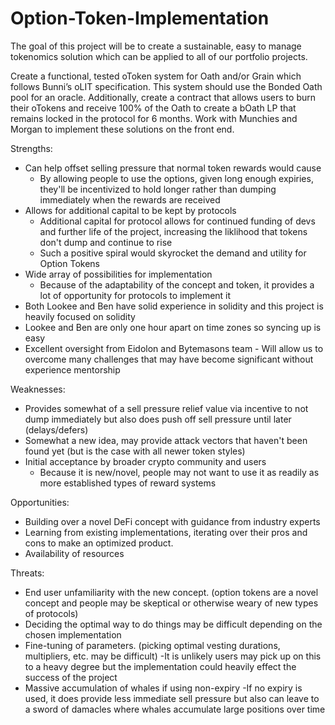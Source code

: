 # Option-Token-Implementation

The goal of this project will be to create a sustainable, easy to manage tokenomics solution which can be applied to all of our portfolio projects.

Create a functional, tested oToken system for Oath and/or Grain which follows Bunni’s oLIT specification. This system should use the Bonded Oath pool for an oracle. Additionally, create a contract that allows users to burn their oTokens and receive 100% of the Oath to create a bOath LP that remains locked in the protocol for 6 months. Work with Munchies and Morgan to implement these solutions on the front end.

Strengths:
- Can help offset selling pressure that normal token rewards would cause
    - By allowing people to use the options, given long enough expiries, they'll be incentivized to hold longer rather than dumping immediately when the rewards are received 
- Allows for additional capital to be kept by protocols
    - Additional capital for protocol allows for continued funding of devs and further life of the project, increasing the liklihood that tokens don't dump and continue to rise
    - Such a positive spiral would skyrocket the demand and utility for Option Tokens
- Wide array of possibilities for implementation
    - Because of the adaptability of the concept and token, it provides a lot of opportunity for protocols to implement it
- Both Lookee and Ben have solid experience in solidity and this project is heavily focused on solidity
- Lookee and Ben are only one hour apart on time zones so syncing up is easy
- Excellent oversight from Eidolon and Bytemasons team
      - Will allow us to overcome many challenges that may have become significant without experience mentorship


Weaknesses:
- Provides somewhat of a sell pressure relief value via incentive to not dump immediately but also does push off sell pressure until later (delays/defers)
- Somewhat a new idea, may provide attack vectors that haven't been found yet (but is the case with all newer token styles)
- Initial acceptance by broader crypto community and users
    - Because it is new/novel, people may not want to use it as readily as more established types of reward systems


Opportunities:
- Building over a novel DeFi concept with guidance from industry experts
- Learning from existing implementations, iterating over their pros and cons to make an optimized product.
- Availability of resources



Threats:
- End user unfamiliarity with the new concept. (option tokens are a novel concept and people may be skeptical or otherwise weary of new types of protocols)
- Deciding the optimal way to do things may be difficult depending on the chosen implementation
- Fine-tuning of parameters. (picking optimal vesting durations, multipliers, etc. may be difficult)
    -It is unlikely users may pick up on this to a heavy degree but the implementation could heavily effect the success of the project
- Massive accumulation of whales if using non-expiry
    -If no expiry is used, it does provide less immediate sell pressure but also can leave to a sword of damacles where whales accumulate large positions over time
